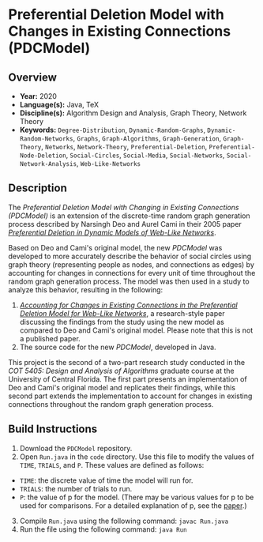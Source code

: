 # Preferential Deletion Model with Changes in Existing Connections (PDCModel)

## Overview
- **Year:** 2020
- **Language(s):** Java, TeX
- **Discipline(s):** Algorithm Design and Analysis, Graph Theory, Network Theory
- **Keywords:** `Degree-Distribution`, `Dynamic-Random-Graphs`, `Dynamic-Random-Networks`, `Graphs`, `Graph-Algorithms`, `Graph-Generation`, `Graph-Theory`, `Networks`, `Network-Theory`, `Preferential-Deletion`, `Preferential-Node-Deletion`, `Social-Circles`, `Social-Media`, `Social-Networks`, `Social-Network-Analysis`, `Web-Like-Networks`

## Description
The *Preferential Deletion Model with Changing in Existing Connections (PDCModel)* is an extension of the discrete-time random graph generation process described by Narsingh Deo and Aurel Cami in their 2005 paper [*Preferential Deletion in Dynamic Models of Web-Like Networks*](https://www.sciencedirect.com/science/article/abs/pii/S0020019006003632).

Based on Deo and Cami's original model, the new *PDCModel* was developed to more accurately describe the behavior of social circles using graph theory (representing people as nodes, and connections as edges) by accounting for changes in connections for every unit of time throughout the random graph generation process. The model was then used in a study to analyze this behavior, resulting in the following:

1. [*Accounting for Changes in Existing Connections in the Preferential Deletion Model for Web-Like Networks*](https://github.com/csbanon/pdc-model/blob/master/paper/pdc-model-paper.pdf), a research-style paper discussing the findings from the study using the new model as compared to Deo and Cami's original model. Please note that this is not a published paper.
2. The source code for the new *PDCModel*, developed in Java.

This project is the second of a two-part research study conducted in the *COT 5405: Design and Analysis of Algorithms* graduate course at the University of Central Florida. The first part presents an implementation of Deo and Cami's original model and replicates their findings, while this second part extends the implementation to account for changes in existing connections throughout the random graph generation process.

## Build Instructions
1. Download the `PDCModel` repository.
2. Open `Run.java` in the `code` directory. Use this file to modify the values of `TIME`, `TRIALS`, and `P`. These values are defined as follows:
* `TIME`: the discrete value of time the model will run for.
* `TRIALS`: the number of trials to run.
* `P`: the value of p for the model. (There may be various values for p to be used for comparisons. For a detailed explanation of p, see the [paper](https://github.com/csbanon/pdc-model/blob/master/paper/pdc-model-paper.pdf).)
3. Compile `Run.java` using the following command: `javac Run.java`
4. Run the file using the following command: `java Run`
